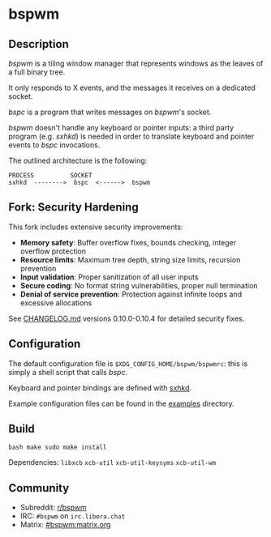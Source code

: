 # bspwm

## Description

*bspwm* is a tiling window manager that represents windows as the leaves of a
full binary tree.

It only responds to X events, and the messages it receives on a dedicated
socket.

*bspc* is a program that writes messages on *bspwm*'s socket.

*bspwm* doesn't handle any keyboard or pointer inputs: a third party program
(e.g. *sxhkd*) is needed in order to translate keyboard and pointer events to
*bspc* invocations.

The outlined architecture is the following:

```
PROCESS          SOCKET
sxhkd  -------->  bspc  <------>  bspwm
```

## Fork: Security Hardening

This fork includes extensive security improvements:

- **Memory safety**: Buffer overflow fixes, bounds checking, integer overflow
protection
- **Resource limits**: Maximum tree depth, string size limits, recursion
prevention
- **Input validation**: Proper sanitization of all user inputs
- **Secure coding**: No format string vulnerabilities, proper null termination
- **Denial of service prevention**: Protection against infinite loops and
excessive allocations

See [CHANGELOG.md](doc/CHANGELOG.md) versions 0.10.0-0.10.4 for detailed
security fixes.

## Configuration

The default configuration file is `$XDG_CONFIG_HOME/bspwm/bspwmrc`: this is
simply a shell script that calls *bspc*.

Keyboard and pointer bindings are defined with
[sxhkd](https://github.com/baskerville/sxhkd).

Example configuration files can be found in the [examples](examples) directory.

## Build

```bash make sudo make install ```

Dependencies: `libxcb` `xcb-util` `xcb-util-keysyms` `xcb-util-wm`

## Community

- Subreddit: [r/bspwm](https://www.reddit.com/r/bspwm/)
- IRC: `#bspwm` on `irc.libera.chat`
- Matrix: [#bspwm:matrix.org](https://matrix.to/#/#bspwm:matrix.org)
